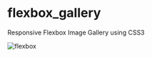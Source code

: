 # flexbox_gallery
Responsive Flexbox Image Gallery using CSS3

![flexbox](https://user-images.githubusercontent.com/65624731/85097379-56228d00-b1c5-11ea-89fb-6b1210801f97.gif)
